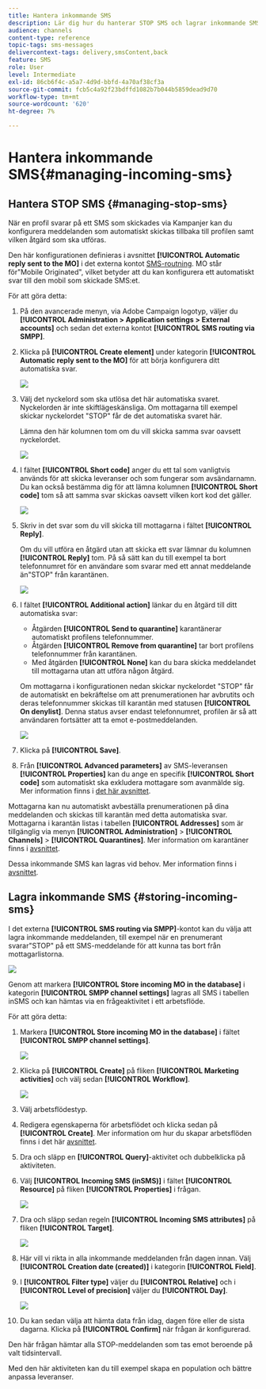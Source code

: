 ```yaml
---
title: Hantera inkommande SMS
description: Lär dig hur du hanterar STOP SMS och lagrar inkommande SMS i Adobe Campaign.
audience: channels
content-type: reference
topic-tags: sms-messages
delivercontext-tags: delivery,smsContent,back
feature: SMS
role: User
level: Intermediate
exl-id: 86cb6f4c-a5a7-4d9d-bbfd-4a70af38cf3a
source-git-commit: fcb5c4a92f23bdffd1082b7b044b5859dead9d70
workflow-type: tm+mt
source-wordcount: '620'
ht-degree: 7%

---
```


# Hantera inkommande SMS{#managing-incoming-sms}

## Hantera STOP SMS {#managing-stop-sms}

När en profil svarar på ett SMS som skickades via Kampanjer kan du konfigurera meddelanden som automatiskt skickas tillbaka till profilen samt vilken åtgärd som ska utföras.

Den här konfigurationen definieras i avsnittet **[!UICONTROL Automatic reply sent to the MO]** i det externa kontot [SMS-routning](../../administration/using/configuring-sms-channel.md#defining-an-sms-routing). MO står för&quot;Mobile Originated&quot;, vilket betyder att du kan konfigurera ett automatiskt svar till den mobil som skickade SMS:et.

För att göra detta:

1. På den avancerade menyn, via Adobe Campaign logotyp, väljer du **[!UICONTROL Administration > Application settings > External accounts]** och sedan det externa kontot **[!UICONTROL SMS routing via SMPP]**.
1. Klicka på **[!UICONTROL Create element]** under kategorin **[!UICONTROL Automatic reply sent to the MO]** för att börja konfigurera ditt automatiska svar.

   ![](assets/sms_mo_1.png)

1. Välj det nyckelord som ska utlösa det här automatiska svaret. Nyckelorden är inte skiftlägeskänsliga. Om mottagarna till exempel skickar nyckelordet &quot;STOP&quot; får de det automatiska svaret här.

   Lämna den här kolumnen tom om du vill skicka samma svar oavsett nyckelordet.

   ![](assets/sms_mo_2.png)

1. I fältet **[!UICONTROL Short code]** anger du ett tal som vanligtvis används för att skicka leveranser och som fungerar som avsändarnamn. Du kan också bestämma dig för att lämna kolumnen **[!UICONTROL Short code]** tom så att samma svar skickas oavsett vilken kort kod det gäller.

   ![](assets/sms_mo_4.png)

1. Skriv in det svar som du vill skicka till mottagarna i fältet **[!UICONTROL Reply]**.

   Om du vill utföra en åtgärd utan att skicka ett svar lämnar du kolumnen **[!UICONTROL Reply]** tom. På så sätt kan du till exempel ta bort telefonnumret för en användare som svarar med ett annat meddelande än&quot;STOP&quot; från karantänen.

   ![](assets/sms_mo_3.png)

1. I fältet **[!UICONTROL Additional action]** länkar du en åtgärd till ditt automatiska svar:

   * Åtgärden **[!UICONTROL Send to quarantine]** karantänerar automatiskt profilens telefonnummer.
   * Åtgärden **[!UICONTROL Remove from quarantine]** tar bort profilens telefonnummer från karantänen.
   * Med åtgärden **[!UICONTROL None]** kan du bara skicka meddelandet till mottagarna utan att utföra någon åtgärd.

   Om mottagarna i konfigurationen nedan skickar nyckelordet &quot;STOP&quot; får de automatiskt en bekräftelse om att prenumerationen har avbrutits och deras telefonnummer skickas till karantän med statusen **[!UICONTROL On denylist]**. Denna status avser endast telefonnumret, profilen är så att användaren fortsätter att ta emot e-postmeddelanden.

   ![](assets/sms_mo.png)

1. Klicka på **[!UICONTROL Save]**.

1. Från **[!UICONTROL Advanced parameters]** av SMS-leveransen **[!UICONTROL Properties]** kan du ange en specifik **[!UICONTROL Short code]** som automatiskt ska exkludera mottagare som avanmälde sig. Mer information finns i [det här avsnittet](../../administration/using/configuring-sms-channel.md#configuring-sms-properties).

Mottagarna kan nu automatiskt avbeställa prenumerationen på dina meddelanden och skickas till karantän med detta automatiska svar. Mottagarna i karantän listas i tabellen **[!UICONTROL Addresses]** som är tillgänglig via menyn **[!UICONTROL Administration]** > **[!UICONTROL Channels]** > **[!UICONTROL Quarantines]**. Mer information om karantäner finns i [avsnittet](../../sending/using/understanding-quarantine-management.md).

Dessa inkommande SMS kan lagras vid behov. Mer information finns i [avsnittet](#storing-incoming-sms).

## Lagra inkommande SMS {#storing-incoming-sms}

I det externa **[!UICONTROL SMS routing via SMPP]**-kontot kan du välja att lagra inkommande meddelanden, till exempel när en prenumerant svarar&quot;STOP&quot; på ett SMS-meddelande för att kunna tas bort från mottagarlistorna.

![](assets/sms_config_mo_1.png)

Genom att markera **[!UICONTROL Store incoming MO in the database]** i kategorin **[!UICONTROL SMPP channel settings]** lagras all SMS i tabellen inSMS och kan hämtas via en frågeaktivitet i ett arbetsflöde.

För att göra detta:

1. Markera **[!UICONTROL Store incoming MO in the database]** i fältet **[!UICONTROL SMPP channel settings]**.

   ![](assets/sms_config_mo_2.png)

1. Klicka på **[!UICONTROL Create]** på fliken **[!UICONTROL Marketing activities]** och välj sedan **[!UICONTROL Workflow]**.

   ![](assets/sms_config_mo_3.png)

1. Välj arbetsflödestyp.
1. Redigera egenskaperna för arbetsflödet och klicka sedan på **[!UICONTROL Create]**. Mer information om hur du skapar arbetsflöden finns i det här [avsnittet](../../automating/using/building-a-workflow.md).
1. Dra och släpp en **[!UICONTROL Query]**-aktivitet och dubbelklicka på aktiviteten.
1. Välj **[!UICONTROL Incoming SMS (inSMS)]** i fältet **[!UICONTROL Resource]** på fliken **[!UICONTROL Properties]** i frågan.

   ![](assets/sms_config_mo_4.png)

1. Dra och släpp sedan regeln **[!UICONTROL Incoming SMS attributes]** på fliken **[!UICONTROL Target]**.

   ![](assets/sms_config_mo_5.png)

1. Här vill vi rikta in alla inkommande meddelanden från dagen innan. Välj **[!UICONTROL Creation date (created)]** i kategorin **[!UICONTROL Field]**.
1. I **[!UICONTROL Filter type]** väljer du **[!UICONTROL Relative]** och i **[!UICONTROL Level of precision]** väljer du **[!UICONTROL Day]**.

   ![](assets/sms_config_mo_6.png)

1. Du kan sedan välja att hämta data från idag, dagen före eller de sista dagarna. Klicka på **[!UICONTROL Confirm]** när frågan är konfigurerad.

Den här frågan hämtar alla STOP-meddelanden som tas emot beroende på valt tidsintervall.

Med den här aktiviteten kan du till exempel skapa en population och bättre anpassa leveranser.
